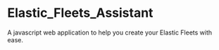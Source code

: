 # Elastic_Fleets_Assistant
A javascript web application to help you create your Elastic Fleets with ease.
